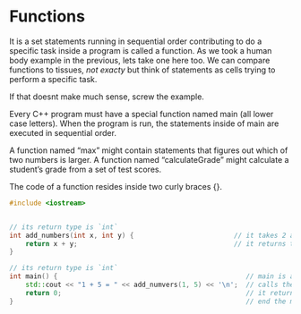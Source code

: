 # Functions

It is a set statements running in sequential order contributing to do a specific task 
inside a program is called a function. As we took a human body example in the previous, lets take 
one here too. We can compare functions to tissues, *not exacty* but think of statements as cells 
trying to perform a specific task.

If that doesnt make much sense, screw the example.

Every C++ program must have a special function named main (all lower case letters). 
When the program is run, the statements inside of main are executed in sequential order.

A function named “max” might contain statements that figures out which of two numbers is larger. 
A function named “calculateGrade” might calculate a student’s grade from a set of test scores. 

The code of a function resides inside two curly braces {}.

```cpp
#include <iostream>


// its return type is `int`
int add_numbers(int x, int y) {                         // it takes 2 arguments, they both have the type of `int` and their names are x and y
    return x + y;                                       // it returns the sum of x + y
}

// its return type is `int`
int main() {                                               // main is a function
    std::cout << "1 + 5 = " << add_numvers(1, 5) << '\n';  // calls the add_numbers function with values 1 and 5
    return 0;                                              // it returns the value of `0`
}                                                          // end the main function
```
